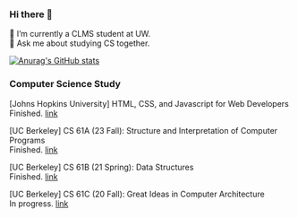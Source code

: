 ### Hi there 👋

<!--
**cl-victor1/cl-victor1** is a ✨ _special_ ✨ repository because its `README.md` (this file) appears on your GitHub profile.

Here are some ideas to get you started:

- 🔭 I’m currently working on ...
- 🌱 I’m currently learning ...
- 👯 I’m looking to collaborate on ...
- 🤔 I’m looking for help with ...
- 💬 Ask me about ...
- 📫 How to reach me: ...
- 😄 Pronouns: ...
- ⚡ Fun fact: ...
-->
🌱 I’m currently a CLMS student at UW.   
💬 Ask me about studying CS together.  

[![Anurag's GitHub stats](https://github-readme-stats.vercel.app/api?username=cl-victor1&show_icons=true&theme=github_dark)](https://github.com/anuraghazra/github-readme-stats)

### Computer Science Study  
[Johns Hopkins University] HTML, CSS, and Javascript for Web Developers   
Finished. [link](https://github.com/cl-victor1/HTML-CSS-and-Javascript-for-Web-Developers)  
  
[UC Berkeley] CS 61A (23 Fall): Structure and Interpretation of Computer Programs  
Finished. [link](https://github.com/cl-victor1/CS61A-23FALL)  
  
[UC Berkeley] CS 61B (21 Spring): Data Structures  
Finished. [link](https://github.com/cl-victor1/cs61b-sp21)  
  
[UC Berkeley] CS 61C (20 Fall): Great Ideas in Computer Architecture  
In progress. [link](https://github.com/cl-victor1/cs61C-fall20) 
